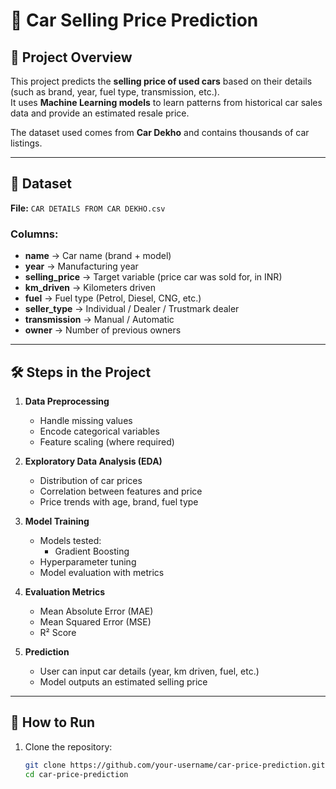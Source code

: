 # 🚗 Car Selling Price Prediction

## 📌 Project Overview
This project predicts the **selling price of used cars** based on their details (such as brand, year, fuel type, transmission, etc.).  
It uses **Machine Learning models** to learn patterns from historical car sales data and provide an estimated resale price.

The dataset used comes from **Car Dekho** and contains thousands of car listings.

---

## 📂 Dataset
**File:** `CAR DETAILS FROM CAR DEKHO.csv`

### Columns:
- **name** → Car name (brand + model)  
- **year** → Manufacturing year  
- **selling_price** → Target variable (price car was sold for, in INR)  
- **km_driven** → Kilometers driven  
- **fuel** → Fuel type (Petrol, Diesel, CNG, etc.)  
- **seller_type** → Individual / Dealer / Trustmark dealer  
- **transmission** → Manual / Automatic  
- **owner** → Number of previous owners  

---

## 🛠️ Steps in the Project
1. **Data Preprocessing**
   - Handle missing values  
   - Encode categorical variables  
   - Feature scaling (where required)  

2. **Exploratory Data Analysis (EDA)**
   - Distribution of car prices  
   - Correlation between features and price  
   - Price trends with age, brand, fuel type  

3. **Model Training**
   - Models tested:  
     - Gradient Boosting
   - Hyperparameter tuning  
   - Model evaluation with metrics  

4. **Evaluation Metrics**
   - Mean Absolute Error (MAE)  
   - Mean Squared Error (MSE)  
   - R² Score  

5. **Prediction**
   - User can input car details (year, km driven, fuel, etc.)  
   - Model outputs an estimated selling price  
---

## 🚀 How to Run
1. Clone the repository:
   ```bash
   git clone https://github.com/your-username/car-price-prediction.git
   cd car-price-prediction
